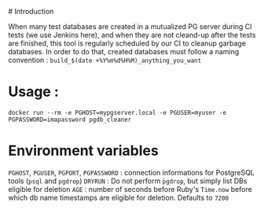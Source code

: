 # Introduction

When many test databases are created in a mutualized PG server during CI tests (we use Jenkins here), and when they are not cleand-up after the tests are finished, this tool is regularly scheduled by our CI to cleanup garbage databases. In order to do that, created databases must follow a naming convention : `build_$(date +%Y%m%d%H%M)_anything_you_want`

# Usage :

`docker run --rm -e PGHOST=mypgserver.local -e PGUSER=myuser -e PGPASSWORD=imapassword pgdb_cleaner`

# Environment variables

`PGHOST`, `PGUSER`, `PGPORT`, `PGPASSWORD` : connection informations for PostgreSQL tools (`psql` and `pgdrop`)
`DRYRUN` : Do not perform ̀`pgdrop`, but simply list DBs eligible for deletion
`AGE` : number of seconds before Ruby's `Time.now` before which db name timestamps are eligible for deletion. Defaults to `7200`
